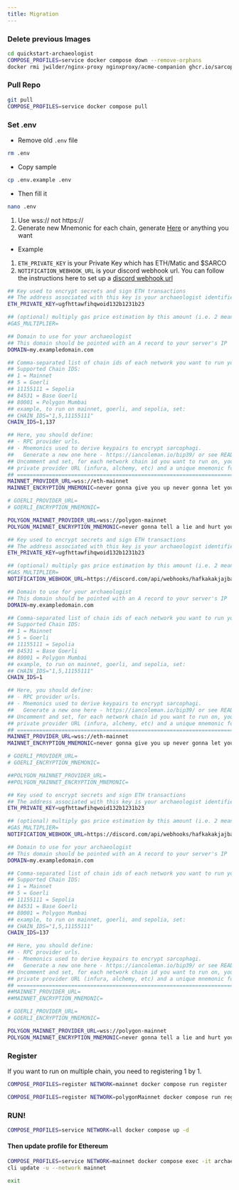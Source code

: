 ```yaml
---
title: Migration
---
```


### Delete previous Images

```bash
cd quickstart-archaeologist
COMPOSE_PROFILES=service docker compose down --remove-orphans
docker rmi jwilder/nginx-proxy nginxproxy/acme-companion ghcr.io/sarcophagus-org/sarcophagus-v2-archaeologist-service
```

### Pull Repo

```bash
git pull
COMPOSE_PROFILES=service docker compose pull
```

### Set .env

- Remove old `.env` file

```bash
rm .env
```

- Copy sample

```bash
cp .env.example .env
```

- Then fill it

```bash
nano .env
```

1. Use wss:// not https://
2. Generate new Mnemonic for each chain, generate [Here](https://iancoleman.io/bip39/) or anything you want


- Example

1. `ETH_PRIVATE_KEY` is your Private Key which has ETH/Matic and $SARCO
2. `NOTIFICATION_WEBHOOK_URL` is your discord webhook url. You can follow the instructions here to set up a [discord webhook url](https://support.discord.com/hc/en-us/articles/228383668-Intro-to-Webhooks)

<CodeGroup>
<code-block title="Both Chain">

```bash
## Key used to encrypt secrets and sign ETH transactions
## The address associated with this key is your archaeologist identifier
ETH_PRIVATE_KEY=ugfhttawfihqwoid132b1231b23

## (optional) multiply gas price estimation by this amount (i.e. 2 means 2x RPC gas price estimate)
#GAS_MULTIPLIER=

## Domain to use for your archaeologist
## This domain should be pointed with an A record to your server's IP
DOMAIN=my.exampledomain.com

## Comma-separated list of chain ids of each network you want to run your service on.
## Supported Chain IDS:
## 1 = Mainnet
## 5 = Goerli
## 11155111 = Sepolia
## 84531 = Base Goerli
## 80001 = Polygon Mumbai
## example, to run on mainnet, goerli, and sepolia, set:
## CHAIN_IDS="1,5,11155111"
CHAIN_IDS=1,137

## Here, you should define:
## - RPC provider urls.
## - Mnemonics used to derive keypairs to encrypt sarcophagi.
##   Generate a new one here - https://iancoleman.io/bip39/ or see README to generate one offline.
## Uncomment and set, for each network chain id you want to run on, your own
## private provider URL (infura, alchemy, etc) and a unique mnemonic for that network.
## ================================================================================================
MAINNET_PROVIDER_URL=wss://eth-mainnet
MAINNET_ENCRYPTION_MNEMONIC=never gonna give you up never gonna let you down

# GOERLI_PROVIDER_URL=
# GOERLI_ENCRYPTION_MNEMONIC=

POLYGON_MAINNET_PROVIDER_URL=wss://polygon-mainnet
POLYGON_MAINNET_ENCRYPTION_MNEMONIC=never gonna tell a lie and hurt you
```

</code-block>
<code-block title="Ethereum Only">

```bash
## Key used to encrypt secrets and sign ETH transactions
## The address associated with this key is your archaeologist identifier
ETH_PRIVATE_KEY=ugfhttawfihqwoid132b1231b23

## (optional) multiply gas price estimation by this amount (i.e. 2 means 2x RPC gas price estimate)
#GAS_MULTIPLIER=
NOTIFICATION_WEBHOOK_URL=https://discord.com/api/webhooks/hafkakakjajbasbkadsbaksdjbakfbakfaf

## Domain to use for your archaeologist
## This domain should be pointed with an A record to your server's IP
DOMAIN=my.exampledomain.com

## Comma-separated list of chain ids of each network you want to run your service on.
## Supported Chain IDS:
## 1 = Mainnet
## 5 = Goerli
## 11155111 = Sepolia
## 84531 = Base Goerli
## 80001 = Polygon Mumbai
## example, to run on mainnet, goerli, and sepolia, set:
## CHAIN_IDS="1,5,11155111"
CHAIN_IDS=1

## Here, you should define:
## - RPC provider urls.
## - Mnemonics used to derive keypairs to encrypt sarcophagi.
##   Generate a new one here - https://iancoleman.io/bip39/ or see README to generate one offline.
## Uncomment and set, for each network chain id you want to run on, your own
## private provider URL (infura, alchemy, etc) and a unique mnemonic for that network.
## ================================================================================================
MAINNET_PROVIDER_URL=wss://eth-mainnet
MAINNET_ENCRYPTION_MNEMONIC=never gonna give you up never gonna let you down

# GOERLI_PROVIDER_URL=
# GOERLI_ENCRYPTION_MNEMONIC=

##POLYGON_MAINNET_PROVIDER_URL=
##POLYGON_MAINNET_ENCRYPTION_MNEMONIC=
```

</code-block>
<code-block title="Polygon Only">

```bash
## Key used to encrypt secrets and sign ETH transactions
## The address associated with this key is your archaeologist identifier
ETH_PRIVATE_KEY=ugfhttawfihqwoid132b1231b23

## (optional) multiply gas price estimation by this amount (i.e. 2 means 2x RPC gas price estimate)
#GAS_MULTIPLIER=
NOTIFICATION_WEBHOOK_URL=https://discord.com/api/webhooks/hafkakakjajbasbkadsbaksdjbakfbakfaf

## Domain to use for your archaeologist
## This domain should be pointed with an A record to your server's IP
DOMAIN=my.exampledomain.com

## Comma-separated list of chain ids of each network you want to run your service on.
## Supported Chain IDS:
## 1 = Mainnet
## 5 = Goerli
## 11155111 = Sepolia
## 84531 = Base Goerli
## 80001 = Polygon Mumbai
## example, to run on mainnet, goerli, and sepolia, set:
## CHAIN_IDS="1,5,11155111"
CHAIN_IDS=137

## Here, you should define:
## - RPC provider urls.
## - Mnemonics used to derive keypairs to encrypt sarcophagi.
##   Generate a new one here - https://iancoleman.io/bip39/ or see README to generate one offline.
## Uncomment and set, for each network chain id you want to run on, your own
## private provider URL (infura, alchemy, etc) and a unique mnemonic for that network.
## ================================================================================================
##MAINNET_PROVIDER_URL=
##MAINNET_ENCRYPTION_MNEMONIC=

# GOERLI_PROVIDER_URL=
# GOERLI_ENCRYPTION_MNEMONIC=

POLYGON_MAINNET_PROVIDER_URL=wss://polygon-mainnet
POLYGON_MAINNET_ENCRYPTION_MNEMONIC=never gonna tell a lie and hurt you
```

</code-block>
</CodeGroup>

### Register

If you want to run on multiple chain, you need to registering 1 by 1.


<CodeGroup>
<code-block title="Ethereum">


```bash
COMPOSE_PROFILES=register NETWORK=mainnet docker compose run register
```

</code-block>
<code-block title="Polygon">

```bash
COMPOSE_PROFILES=register NETWORK=polygonMainnet docker compose run register
```

</code-block>
</CodeGroup>

### RUN!

```bash
COMPOSE_PROFILES=service NETWORK=all docker compose up -d
```

#### Then update profile for Ethereum

```bash
COMPOSE_PROFILES=service NETWORK=mainnet docker compose exec -it archaeologist sh
cli update -u --network mainnet
```

```bash
exit
```

